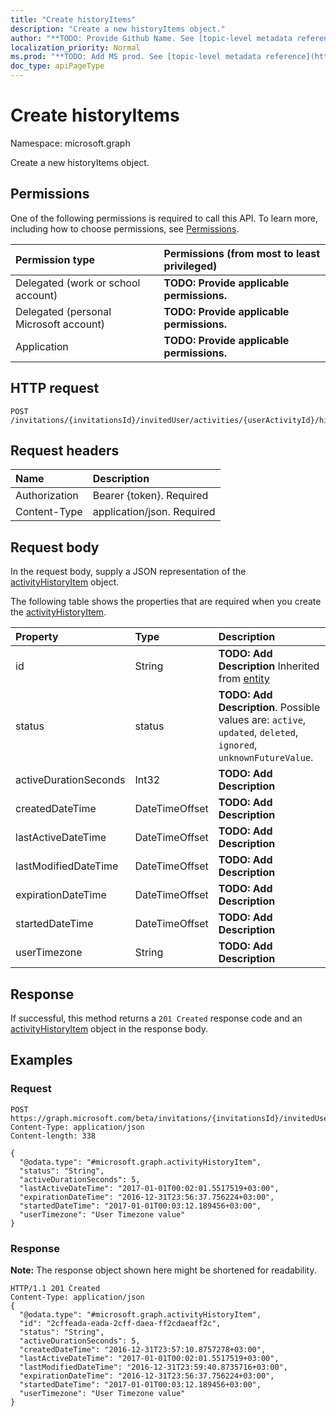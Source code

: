 ```yaml
---
title: "Create historyItems"
description: "Create a new historyItems object."
author: "**TODO: Provide Github Name. See [topic-level metadata reference](https://msgo.azurewebsites.net/add/document/guidelines/metadata.html#topic-level-metadata)**"
localization_priority: Normal
ms.prod: "**TODO: Add MS prod. See [topic-level metadata reference](https://msgo.azurewebsites.net/add/document/guidelines/metadata.html#topic-level-metadata)**"
doc_type: apiPageType
---
```


# Create historyItems

Namespace: microsoft.graph

Create a new historyItems object.

## Permissions
One of the following permissions is required to call this API. To learn more, including how to choose permissions, see [Permissions](/concepts/permissions-reference.md).

|Permission type|Permissions (from most to least privileged)|
|:---|:---|
|Delegated (work or school account)|**TODO: Provide applicable permissions.**|
|Delegated (personal Microsoft account)|**TODO: Provide applicable permissions.**|
|Application|**TODO: Provide applicable permissions.**|

## HTTP request
<!-- {
  "blockType": "ignored"
}
-->
``` http
POST /invitations/{invitationsId}/invitedUser/activities/{userActivityId}/historyItems
```

## Request headers
|Name|Description|
|:---|:---|
|Authorization|Bearer {token}. Required|
|Content-Type|application/json. Required|

## Request body
In the request body, supply a JSON representation of the [activityHistoryItem](../resources/activityhistoryitem.md) object.

The following table shows the properties that are required when you create the [activityHistoryItem](../resources/activityhistoryitem.md).

|Property|Type|Description|
|:---|:---|:---|
|id|String|**TODO: Add Description** Inherited from [entity](../resources/entity.md)|
|status|status|**TODO: Add Description**. Possible values are: `active`, `updated`, `deleted`, `ignored`, `unknownFutureValue`.|
|activeDurationSeconds|Int32|**TODO: Add Description**|
|createdDateTime|DateTimeOffset|**TODO: Add Description**|
|lastActiveDateTime|DateTimeOffset|**TODO: Add Description**|
|lastModifiedDateTime|DateTimeOffset|**TODO: Add Description**|
|expirationDateTime|DateTimeOffset|**TODO: Add Description**|
|startedDateTime|DateTimeOffset|**TODO: Add Description**|
|userTimezone|String|**TODO: Add Description**|



## Response
If successful, this method returns a `201 Created` response code and an [activityHistoryItem](../resources/activityhistoryitem.md) object in the response body.

## Examples

### Request
<!-- {
  "blockType": "request",
  "name": "create_activityhistoryitem_from_"
}
-->
``` http
POST https://graph.microsoft.com/beta/invitations/{invitationsId}/invitedUser/activities/{userActivityId}/historyItems
Content-Type: application/json
Content-length: 338

{
  "@odata.type": "#microsoft.graph.activityHistoryItem",
  "status": "String",
  "activeDurationSeconds": 5,
  "lastActiveDateTime": "2017-01-01T00:02:01.5517519+03:00",
  "expirationDateTime": "2016-12-31T23:56:37.756224+03:00",
  "startedDateTime": "2017-01-01T00:03:12.189456+03:00",
  "userTimezone": "User Timezone value"
}
```

### Response
**Note:** The response object shown here might be shortened for readability.
<!-- {
  "blockType": "response",
  "truncated": true,
  "@odata.type": "microsoft.graph.activityhistoryitem"
}
-->
``` http
HTTP/1.1 201 Created
Content-Type: application/json
{
  "@odata.type": "#microsoft.graph.activityHistoryItem",
  "id": "2cffeada-eada-2cff-daea-ff2cdaeaff2c",
  "status": "String",
  "activeDurationSeconds": 5,
  "createdDateTime": "2016-12-31T23:57:10.8757278+03:00",
  "lastActiveDateTime": "2017-01-01T00:02:01.5517519+03:00",
  "lastModifiedDateTime": "2016-12-31T23:59:40.8735716+03:00",
  "expirationDateTime": "2016-12-31T23:56:37.756224+03:00",
  "startedDateTime": "2017-01-01T00:03:12.189456+03:00",
  "userTimezone": "User Timezone value"
}
```

